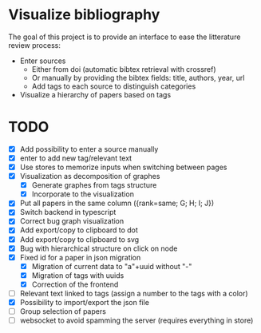 # Visualize bibliography

The goal of this project is to provide an interface to ease the litterature review process:
- Enter sources
  - Either from doi (automatic bibtex retrieval with crossref)
  - Or manually by providing the bibtex fields: title, authors, year, url
  - Add tags to each source to distinguish categories
- Visualize a hierarchy of papers based on tags

# TODO
- [x] Add possibility to enter a source manually
- [x] enter to add new tag/relevant text
- [x] Use stores to memorize inputs when switching between pages
- [x] Visualization as decomposition of graphes
  - [x] Generate graphes from tags structure
  - [x] Incorporate to the visualization
- [x] Put all papers in the same column ({rank=same; G; H; I; J})
- [x] Switch backend in typescript
- [x] Correct bug graph visualization
- [x] Add export/copy to clipboard to dot
- [x] Add export/copy to clipboard to svg 
- [x] Bug with hierarchical structure on click on node
- [x] Fixed id for a paper in json migration 
  - [x] Migration of current data to "a"+uuid without "-"
  - [x] Migration of tags with uuids
  - [x] Correction of the frontend
- [ ] Relevant text linked to tags (assign a number to the tags with a color)
- [x] Possibility to import/export the json file
- [ ] Group selection of papers
- [ ] websocket to avoid spamming the server (requires everything in store)
